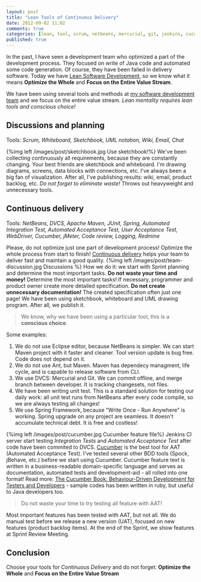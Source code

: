 ```yaml
---
layout: post
title: "Lean Tools of Continuous Delivery"
date: 2012-09-02 11:02
comments: true
categories: [lean, tool, scrum, netbeans, mercurial, git, jenkins, cucumber, bdd, tdd, redmine, maven, nexus, java, jmeter, continuous delivery]
published: true
---
```

In the past, I have seen a development team who optimized a part of the development process. They focused on write of Java code and automated some code generation. Of course, they have been failed in delivery software. Today we have [Lean Software Development](http://www.poppendieck.com/), so we know what it means __Optimize the Whole__ and __Focus on the Entire Value Stream__.

We have been using several tools and methods at [my software development team](http://www.jurahungaria.com) and we focus on the entire value stream. _Lean mentality requires lean tools and conscious choice!_
<!--more-->
## Discussions and planning
Tools: _Scrum, Whiteboard, Sketchbook, UML notation, Wiki, Email, Chat_

{%img left /images/post/sketchbook.jpg Use sketchbook!%}
We've been collecting continuously all requirements, because they are constantly changing. Your best friends are sketchbook and whiteboard. I'm drawing diagrams, screens, data blocks with connections, etc. I’ve always been a big fan of visualization. After all, I've publishing results: wiki, email, product backlog, etc. _Do not forget to eliminate waste!_ Throws out heavyweight and unnecessary tools.

## Continuous delivery

Tools: _NetBeans, DVCS, Apache Maven, JUnit, Spring, Automated Integration Test, Automated Acceptance Test, User Acceptance Test, WebDriver, Cucumber, jMeter, Code review, Logging, Redmine_

Please, do not optimize just one part of development process! Optimize the whole process from start to finish! [Continuous delivery](http://en.wikipedia.org/wiki/Continuous_delivery) helps your team to deliver fast and maintain a good quality.
{%img left /images/post/team-discussion.jpg Discussions %}
How we do it: we start with Sprint planning and determine the most important tasks. __Do not waste your time and money!__ Determine the most important tasks! If necessary, programmer and product owner create more detailed specification. __Do not create unnecessary documentation!__ The created specification often just one page! We have been using sketchbook, whiteboard and UML drawing program. After all, we publish it.

> We know, why we have been using a particular tool, this is a __conscious choice__.

Some examples:

1. We do not use Eclipse editor, because NetBeans is simpler. We can start Maven project with it faster and cleaner. Tool version update is bug free. Code does not depend on it.
1. We do not use Ant, but Maven. Maven has dependecy managment, life cycle, and is capable to release software from CLI.
1. We use DVCS: Mercurial and Git. We can commit offline, and merge branch between developer. It is tracking changesets, not files.
1. We have been writing unit test. This is a standard solution for testing our daily work: all unit test runs from NetBeans after every code compile, so we are always testing all changes!
1. We use Spring Framework, because "Write Once - Run Anywhere" is working. Spring upgrade on any project are seamless. It doesn't accumulate technical debt. It is free and costless!

{%img left /images/post/cucumber.jpg Cucumber feature file%} Jenkins CI server start testing _Integration Tests_ and _Automated Acceptance Test_ after code have been commited to DVCS. [Cucumber](http://cukes.info/) is the best tool for AAT (Automated Acceptance Test). I've tested several other BDD tools (Spock, jBehave, etc.) before we start using Cucumber. Cucumber feature text is written in a business-readable domain-specific language and serves as documentation, automated tests and development-aid - all rolled into one format! Read more: [The Cucumber Book: Behaviour-Driven Development for Testers and Developers](http://pragprog.com/book/hwcuc/the-cucumber-book) - sample codes has been written in ruby, but useful to Java developers too.

> Do not waste your time to try testing all feature with AAT!

Most important features has been tested with AAT, but not all. We do manual test before we release a new version (UAT), focused on new features (product backlog items). At the end of the Sprint, we show features at Sprint Review Meeting.

## Conclusion
Choose your tools for _Continuous Delivery_ and do not forget: __Optimize the Whole__ and __Focus on the Entire Value Stream__
